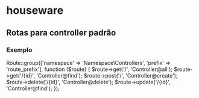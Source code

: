# houseware

## Rotas para controller padrão
### Exemplo
Route::group(['namespace' => 'Namespace\Controllers', 'prefix' => 'route_prefix'], function ($route) {
    $route->get('/', 'Controller@all');
    $route->get('/{id}', 'Controller@find');
    $route->post('/', 'Controller@create');
    $route->delete('/{id}', 'Controller@delete');
    $route->update('/{id}', 'Controller@find');
});
